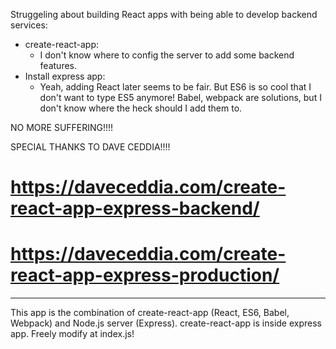 Struggeling about building React apps with being able to develop backend services:

* create-react-app:
  - I don't know where to config the server to add some backend features.
* Install express app:
  - Yeah, adding React later seems to be fair. But ES6 is so cool that I don't want to type ES5 anymore! Babel, webpack are solutions,
    but I don't know where the heck should I add them to.
    
NO MORE SUFFERING!!!!

SPECIAL THANKS TO DAVE CEDDIA!!!!
  # https://daveceddia.com/create-react-app-express-backend/
  # https://daveceddia.com/create-react-app-express-production/
  
-------------------------------------------------------------------------------------------------------------------------------------------
This app is the combination of create-react-app (React, ES6, Babel, Webpack) and Node.js server (Express). create-react-app is inside
express app.
Freely modify at index.js!

